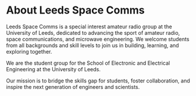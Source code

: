 # About Leeds Space Comms

Leeds Space Comms is a special interest amateur radio group at the University of Leeds, dedicated to advancing the sport of amateur radio, space communications, and microwave engineering. We welcome students from all backgrounds and skill levels to join us in building, learning, and exploring together.

We are the student group for the School of Electronic and Electrical Engineering at the University of Leeds.

Our mission is to bridge the skills gap for students, foster collaboration, and inspire the next generation of engineers and scientists.

